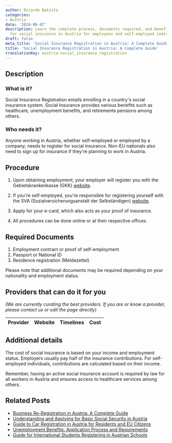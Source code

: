 ```yaml
---
author: Ricardo Batista
categories:
- Austria
date: '2024-06-07'
description: Learn the complete process, documents required, and benefits of registering
  for social insurance in Austria for employees and self-employed individuals.
draft: false
meta_title: 'Social Insurance Registration in Austria: A Complete Guide'
title: 'Social Insurance Registration in Austria: A Complete Guide'
translationKey: austria-social_insurance_registration
---
```


## Description
### What is it?
Social Insurance Registration entails enrolling in a country's social insurance system. Social Insurance provides various benefits such as healthcare, unemployment benefits, and retirements pensions among others. 

### Who needs it?
Anyone working in Austria, whether self-employed or employed by a company, needs to register for social insurance. Non-EU nationals also need to sign up for insurance if they're planning to work in Austria. 

## Procedure

1. Upon obtaining employment, your employer will register you with the Gebietskrankenkasse (GKK) [website](https://www.sozialversicherung.at/cdscontent/?contentid=10007.670707&portal=oegkkportal).

2. If you're self-employed, you're responsible for registering yourself with the SVA (Sozialversicherungsanstalt der Selbständigen) [website](https://www.sva.or.at/cdscontent/?contentid=10007.763672&portal=svaportal). 

3. Apply for your e-card, which also acts as your proof of insurance. 

4. All procedures can be done online or at their respective offices. 

## Required Documents

1. Employment contract or proof of self-employment
2. Passport or National ID
3. Residence registration (Meldezettel)

Please note that additional documents may be required depending on your nationality and employment status.

## Providers that can do it for you

_(We are currently curating the best providers. If you are or know a provider, please contact us or edit the page directly)_

| Provider        |     Website     |     Timelines    |       Cost      |
| --------------- | --------------- |  :-------------: | :-------------: |

## Additional details
The cost of social insurance is based on your income and employment status. Employers usually pay half of the insurance contributions. For self-employed individuals, contributions are calculated based on their income. 

Remember, having an active social insurance account is required by law for all workers in Austria and ensures access to healthcare services among others.


## Related Posts

- [Business Re-Registration in Austria: A Complete Guide](https://tramitit.com/guides/austria/business_re-registration/)
- [Understanding and Applying for Basic Social Security in Austria](https://tramitit.com/guides/austria/minimum_security_application/)
- [Guide to Car Registration in Austria for Residents and EU Citizens](https://tramitit.com/guides/austria/car_registration_application/)
- [Unemployment Benefits: Application Process and Requirements](https://tramitit.com/guides/austria/unemployment_benefit_application/)
- [Guide for International Students Registering in Austrian Schools](https://tramitit.com/guides/austria/school_registration/)